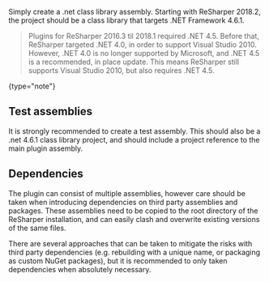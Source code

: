 [//]: # (title: Creating the project)

Simply create a .net class library assembly. Starting with ReSharper 2018.2, the project should be a class library that targets .NET Framework 4.6.1.

 >  Plugins for ReSharper 2016.3 til 2018.1 required .NET 4.5. Before that, ReSharper targeted .NET 4.0, in order to support Visual Studio 2010. However, .NET 4.0 is no longer supported by Microsoft, and .NET 4.5 is a recommended, in place update. This means ReSharper still supports Visual Studio 2010, but also requires .NET 4.5.
 >
 {type="note"}

## Test assemblies

It is strongly recommended to create a test assembly. This should also be a .net 4.6.1 class library project, and should include a project reference to the main plugin assembly.

## Dependencies

The plugin can consist of multiple assemblies, however care should be taken when introducing dependencies on third party assemblies and packages. These assemblies need to be copied to the root directory of the ReSharper installation, and can easily clash and overwrite existing versions of the same files.

There are several approaches that can be taken to mitigate the risks with third party dependencies (e.g. rebuilding with a unique name, or packaging as custom NuGet packages), but it is recommended to only taken dependencies when absolutely necessary.